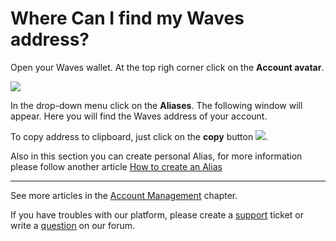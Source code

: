 # Where Can I find my Waves address?

Open your Waves wallet. At the top righ corner click on the **Account avatar**.

![](/_assets/waves_address_01.png)

In the drop-down menu click on the **Aliases**.
The following window will appear. Here you will find the Waves address of your account.

[](/_assets/waves_address_02.png)

To copy address to clipboard, just click on the **сopy** button ![](/_assets/waves_address_03.png).

Also in this section you can create personal Alias, for more information please follow another article [How to create an Alias](/waves-client/account-management/creating-an-alias.md)

___

See more articles in the [Account Management](/waves-client/account-management.md) chapter.

If you have troubles with our platform, please create a [support](https://support.wavesplatform.com/) ticket or write a [question](https://forum.wavesplatform.com/) on our forum.
